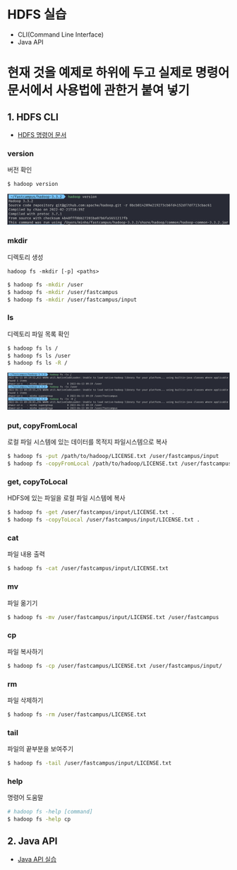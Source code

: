 # HDFS 실습
- CLI(Command Line Interface)
- Java API

# 현재 것을 예제로 하위에 두고 실제로 명령어 문서에서 사용법에 관한거 붙여 넣기

## 1. HDFS CLI
- [HDFS 명령어 문서](https://hadoop.apache.org/docs/stable/hadoop-project-dist/hadoop-common/FileSystemShell.html)

### version
버전 확인

```bash
$ hadoop version
```

![](../images/2022-04-13-22-14-17.png)

### mkdir
디렉토리 생성

```
hadoop fs -mkdir [-p] <paths>
```

```bash
$ hadoop fs -mkdir /user
$ hadoop fs -mkdir /user/fastcampus
$ hadoop fs -mkdir /user/fastcampus/input
```

### ls
디렉토리 파일 목록 확인

```bash
$ hadoop fs ls /
$ hadoop fs ls /user
$ hadoop fs ls -R /
```

![](../images/2022-04-13-22-20-21.png)

### put, copyFromLocal
로컬 파일 시스템에 있는 데이터를 목적지 파일시스템으로 복사

```bash
$ hadoop fs -put /path/to/hadoop/LICENSE.txt /user/fastcampus/input
$ hadoop fs -copyFromLocal /path/to/hadoop/LICENSE.txt /user/fastcampus/input
```

### get, copyToLocal
HDFS에 있는 파일을 로컬 파일 시스템에 복사

```bash
$ hadoop fs -get /user/fastcampus/input/LICENSE.txt .
$ hadoop fs -copyToLocal /user/fastcampus/input/LICENSE.txt .
```

### cat
파일 내용 출력

```bash
$ hadoop fs -cat /user/fastcampus/input/LICENSE.txt
```

### mv
파일 옮기기

```bash
$ hadoop fs -mv /user/fastcampus/input/LICENSE.txt /user/fastcampus
```

### cp
파일 복사하기

```bash
$ hadoop fs -cp /user/fastcampus/LICENSE.txt /user/fastcampus/input/
```

### rm
파일 삭제하기

```bash
$ hadoop fs -rm /user/fastcampus/LICENSE.txt
```

### tail
파일의 끝부분을 보여주기

```bash
$ hadoop fs -tail /user/fastcampus/input/LICENSE.txt
```

### help
명령어 도움말

```bash
# hadoop fs -help [command]
$ hadoop fs -help cp
```

## 2. Java API
- [Java API 실습](01-hdfs/README.md)
